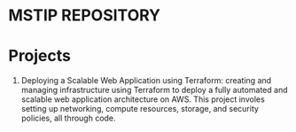 # MSTIP REPOSITORY
# Projects
1. Deploying a Scalable Web Application using Terraform: creating and managing infrastructure using Terraform to deploy a fully automated and scalable web application architecture on AWS. This project involes setting up networking, compute resources, storage, and security policies, all through code.
    






